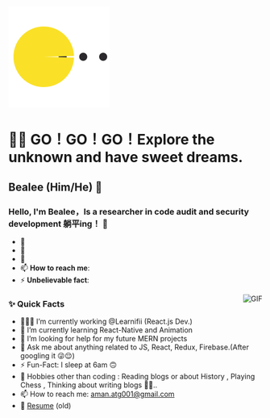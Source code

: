 <div align="left">
    <br>
    <img src="https://raw.githubusercontent.com/Aniket965/Aniket965/master/pacman.svg?sanitize=true" width="200"
        height="200">
</div>

# 👋🏻 GO！GO！GO！Explore the unknown and have sweet dreams.
## Bealee (Him/He) 🌻
### Hello, I'm Bealee，Is a researcher in code audit and security development 躺平ing！ 👋
- 🔭
- 👯
- 💬
- 📫 **How to reach me**:
- ⚡ **Unbelievable fact**:


<img align="right" alt="GIF" src="https://c.tenor.com/_RoZtOoGCoQAAAAC/%E8%94%A1%E5%BE%90%E5%9D%A4%E7%B1%83%E7%90%83-cai-xukun.gif" />

### ✨ Quick Facts

- 👨🏽‍💻 I’m currently working @Learnifii (React.js Dev.)
- 🌱 I’m currently learning React-Native and Animation
- 🤔 I’m looking for help for my future MERN projects
- 💬 Ask me about anything related to JS, React, Redux, Firebase.(After googling it 😜😌)
- ⚡️ Fun-Fact: I sleep at 6am 🙃
- 🎿 Hobbies other than coding : Reading blogs or about History , Playing Chess , Thinking about writing blogs 🤔🤖..
- 📫 How to reach me: aman.atg001@gmail.com
- 📝 [Resume](https://www.canva.com/design/DAD8JlnPFhw/3v-OrtVl-UETeMGVfscAgQ/view?) (old)

